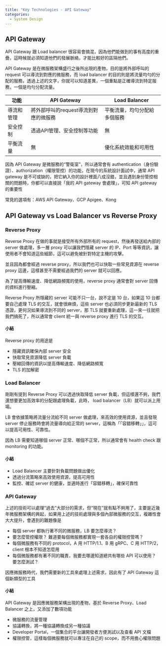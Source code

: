 ```yaml
---
title: "Key Technologies - API Gateway"
categories:
  - System Design
---
```


## API Gateway

API Gateway 跟 Load balancer 很容易會搞混，因為他們能做到的事有高度的重疊，這時候就必須知道他們的發展脈絡，才能比較好的區隔他們。

API Gateway 是在微服務架構盛行之後所出現的產物，目的是將外部呼叫的 request 可以導流到對應的微服務，而 load balancer 的目的則是將流量均勻的分配的服務，透過上述的文字，你就可以知道差異，一個重點是正確導流到特定服務，一個是均勻分配流量。

| **功能** | **API Gateway** | **Load Balancer** |
|---|---|---|
| 導流和管理 | 將外部呼叫的request導流到對應的微服務 | 平衡流量，均勻分配給多個服務 |
| 安全控制 | 透過API管理、安全控制等功能 | 無 |
| 平衡流量 | 無 | 優化系統效能和可用性 |

因為 API Gateway 是微服務的“警衛室”，所以通常會有 authentication（身份驗證）、authorization（權限管控）的功能，在現今的系統設計面試中，通常 API gateway 是不可或缺的，把它納入你的設計裡面八成沒錯，並且遇到身份管控相關的問題時，你都可以直接說「我的 API gateway 會處理」，可知 API gateway 的重要性

常見的選項有：AWS API Gateway、GCP Apigee、Kong

## API Gateway vs Load Balancer vs Reverse Proxy

### Reverse Proxy

Reverse Proxy 在做的事就是接受所有外部所有的 request，然後再發送給內部的 server 做處理，多一層 proxy 可以讓我們隱藏 server 的 IP、Port 等等資訊，讓使用者不會知道這些細節，這可以避免被針對特定主機的攻擊。

並且因為都會經過 reverse proxy，所以我們也可以快取一些常見資源在 reverse proxy 這邊，這樣甚至不需要經過我們的 server 就可以回應。

為了提高傳輸速度、降低網路頻寬的使用，reverse proxy 通常會對 server 回傳的資料進行壓縮。

Reverse Proxy 所隱藏的 server 可能不只一台，說不定是 10 台，如果這 10 台都要自己處理 TLS 的交互，就會很麻煩，這些 server 也必須同步更新最新的 TLS 憑證，更何況如果導流到不同的 server，那 TLS 就要重新處理，這一來一往就把我們搞死了，所以通常會 client 統一與 reverse proxy 進行 TLS 的交互。

#### 小結

Reverse proxy 的用途是

- 隱藏資訊確保內部 server 安全
- 快取常見資源降低 server 負載
- 壓縮回傳的資訊以提高傳輸速度、降低網路頻寬
- TLS 的加解密

### Load Balancer

剛剛有提到 Reverse Proxy 可以透過快取降低 server 負載，但這樣還不夠，我們還想要更加高效率的分配跟處理負載，此時， load balancer（LB）就可以派上用場。

LB 會依據策略將流量分流給不同 server 做處理，來高效的使用資源，並且發現 server 停止服務時會將流量導向給正常的 server，這稱為「「容錯移轉」」，這可以提高可用性、可靠性。

因為 LB 需要知道哪個 server 正常、哪個不正常，所以通常會有 health check 跟 monitoring 的功能。

#### 小結

- Load Balancer 主要針對負載問題做出優化
- 透過分流策略來高效使用資源，提高可用性
- 監控、確認 server 的健康，並適時進行「容錯移轉」，確保可靠性

### API Gateway

上述的技術可以處理“過去”大部分的需求，但“現在”就有點不夠用了，主要是近幾年微服務架構的興起，如果用上述的技術處理與多個內部微服務的交互，複雜性會大大提升，會遇到的難題像是

- 每個 server 都執行著不同的微服務，LB 要怎麼導流？
- 要怎麼管控權限？ 難道要每個微服務都實現一套各自的權限控管嗎？
- 每個微服務有不同的 protocol，A 用 HTTP/1.1、B 用 gRPC、C 用 HTTP/2，client 根本不知道怎麼用
- 每個微服務都有著不同的職責，我要去哪邊知道總共有哪些 API 可以使用？ 要怎麼測試？

因應微服務時代，我們需要新的工具來處理上述需求，因此有了 API Gateway 這個新類型的工具

#### 小結

API Gateway 是因應微服務架構出現的產物，基於 Reverse Proxy、Load Balancer 之上，又添加了數項功能

- 微服務的流量管理
- 協議轉換，將一種協議轉換成另一種協議
- Developer Portal，一個集合的平台讓開發者方便測試以及查看 API 文檔
- 權限控管，這樣每個微服務就可以專注在自己的 scope，而不用擔心權限問題
